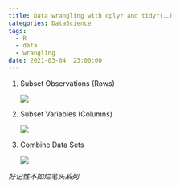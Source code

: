 ```yaml
---
title: Data wrangling with dplyr and tidyr(二)
categories: DataScience
tags:
  - R 
  - data
  - wrangling
date: 2021-03-04  23:00:00
---
```


1. Subset Observations (Rows)

   ![](https://tva1.sinaimg.cn/large/008eGmZEly1go8a4szzlwj30ha0j2acy.jpg)

   

2. Subset Variables (Columns)

   ![](https://tva1.sinaimg.cn/large/008eGmZEly1go8a5lr555j30gi0j20vy.jpg)

   

3. Combine Data Sets

   ![](https://tva1.sinaimg.cn/large/008eGmZEly1go8a3em7d5j30gk0z4dkx.jpg)
   
   

*好记性不如烂笔头系列*
